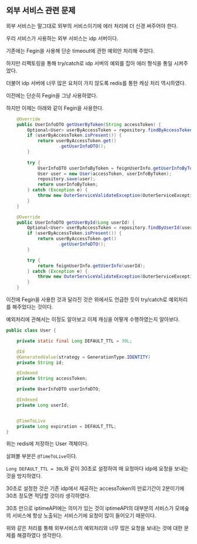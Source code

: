 ## 외부 서비스 관련 문제

외부 서비스는 말그대로 외부의 서비스이기에 에러 처리에 더 신경 써주어야 한다.

우리 서비스가 사용하는 외부 서비스는 idp 서버이다.

기존에는 Fegin을 사용해 단순 timeout에 관한 예외만 처리해 주었다.

하지만 리펙토링을 통해 try/catch로 idp 서버의 예외를 잡아 에러 형식을 통일 시켜주었다.

더불어 idp 서버에 너무 많은 요처이 가지 않도록 redis를 통한 캐싱 처리 역시하였다.

이전에는 단순히 Fegin을 그냥 사용하였다.

하지만 이제는 아래와 같이 Fegin을 사용한다.

````java
    @Override
    public UserInfoDTO getUserByToken(String accessToken) {
        Optional<User> userByAccessToken = repository.findByAccessToken(accessToken);
        if (userByAccessToken.isPresent()) {
            return userByAccessToken.get()
                    .getUserInfoDTO(); 
        }
        
        try {
            UserInfoDTO userInfoByToken = feignUserInfo.getUserInfoByToken(accessToken);
            User user = new User(accessToken, userInfoByToken);
            repository.save(user);
            return userInfoByToken;
        } catch (Exception e) {
            throw new OuterServiceValidateException(OuterServiceException.IDP_EXCEPTION);
        }
    }
````
````java
    @Override
    public UserInfoDTO getUserById(Long userId) {
        Optional<User> userByAccessToken = repository.findByUserId(userId);
        if (userByAccessToken.isPresent()) {
            return userByAccessToken.get()
                    .getUserInfoDTO();
        }

        try {
            return feignUserInfo.getUserInfo(userId);
        } catch (Exception e) {
            throw new OuterServiceValidateException(OuterServiceException.IDP_EXCEPTION);
        }
    }
````

이전에 Fegin을 사용한 것과 달라진 것은 위에서도 언급한 듯이 try/catch로 예외처리를 해주었다는 것이다.


예외처리에 관해서는 이정도 알아보고 이제 캐싱을 어떻게 수행하였는지 알아보다.

```java
public class User {

    private static final Long DEFAULT_TTL = 30L;

    @Id
    @GeneratedValue(strategy = GenerationType.IDENTITY)
    private String id;

    @Indexed
    private String accessToken;

    private UserInfoDTO userInfoDTO;

    @Indexed
    private Long userId;


    @TimeToLive
    private Long expiration = DEFAULT_TTL;
}
```
위는 redis에 저장하는 User 객체이다.

살펴볼 부분은 `@TimeToLive`이다.

`Long DEFAULT_TTL = 30L`와 같이 30초로 설정하여 매 요청마다 idp에 요청을 보내는 것을 방지하였다.

30초로 설정한 것은 기존 idp에서 제공하는 accessToken의 만료기간이 2분이기에 30초 정도면 적당할 것이라 생각하였다.

30초 만으로 iptimeAPI에는 의미가 있는 것이 iptimeAPI의 대부분의 서비스가 모에숲의 서비스에 항상 노출되는 서비스기에 요청이 많이 들어오기 때문이다.

위와 같은 처리를 통해 외부서비스의 예외처리와 너무 많은 요청을 보내는 것에 대한 문제를 해결하였다 생각한다.